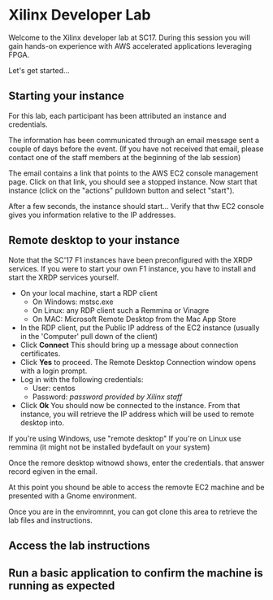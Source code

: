 # Xilinx Developer Lab

Welcome to the Xilinx developer lab at SC17.
During this session you will gain hands-on experience with AWS accelerated applications leveraging FPGA.

Let's get started...

## Starting your instance

For this lab, each participant has been attributed an instance and credentials.

The information has been communicated through an email message sent a couple of days before the event.
(If you have not received that email, please contact one of the staff members at the beginning of the lab session)

The email contains a link that points to the AWS EC2 console management page.
Click on that link, you should see a stopped instance.
Now start that instance (click on the "actions" pulldown button and select "start").

After a few seconds, the instance should start...
Verify that thw EC2 console gives you information relative to the IP addresses.

## Remote desktop to your instance

Note that the SC'17 F1 instances have been preconfigured with the XRDP services. If you were to start your own F1 instance, you have to install and start the XRDP services yourself.

- On your local machine, start a RDP client
   - On Windows: mstsc.exe
   - On Linux: any RDP client such a Remmina or Vinagre
   - On MAC: Microsoft Remote Desktop from the Mac App Store
- In the RDP client, put the Public IP address of the EC2 instance (usually in the 'Computer' pull down of the client)
- Click **Connect**
This should bring up a message about connection certificates. 
- Click **Yes** to proceed.
The Remote Desktop Connection window opens with a login prompt. 
- Log in with the following credentials:
   - User: centos
   - Password: _password provided by Xilinx staff_
- Click **Ok**
You should now be connected to the instance.
From that instance, you will retrieve the IP address which will be used to remote desktop into.

If you're using Windows, use "remote desktop"
If you're on Linux use remmina (it might not be installed bydefault on your system)

Once the remore desktop witnowd shows, enter the credentials. that answer record egiven in the email.

At this point you shound be able to access the removte EC2 machine and be presented with a Gnome environment.

Once you are in the enviromnnt, you can got clone this area to retrieve the lab files and instructions.

## Access the lab instructions

## Run a basic application to confirm the machine is running as expected
